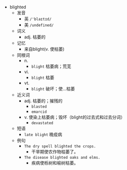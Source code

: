 - blighted
  - 发音
    - 英 `/'blaɪtɪd/`
    - 美 `/undefined/`
  - 词义
    - adj. 枯萎的
  - 记忆
    - 来自blight(v. 使枯萎)
  - 同根词
    - n.
      - `blight` 枯萎病；荒芜
    - vi.
      - `blight` 枯萎
    - vt.
      - `blight` 破坏；使…枯萎
  - 近义词
    - adj. 枯萎的；摧残的
      - `blasted`
      - `emarcid`
    - v. 使染上枯萎病；毁坏（blight的过去式和过去分词）
      - `devastated`
  - 短语
    - `late blight` 晚疫病 
  - 例句
    - `The dry spell blighted the crops.`
      - 干旱期使农作物枯萎了。
    - `The disease blighted oaks and elms.`
      - 疾病使栎树和榆树枯萎。

